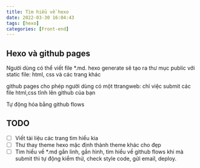 ```yaml
---
title: Tìm hiểu về hexo
date: 2022-03-30 16:04:43
tags: [hexo]
categories: [Front-end]
---
```


## Hexo và github pages

Người dùng có thể viết file *.md. hexo generate sẽ tạo ra thư mục public với static file: html, css và các trang khác

github pages cho phép người dùng có một ttrangweb: chỉ việc submit các file html,css tĩnh lên github của bạn


Tự động hóa bằng github flows


## TODO

- [ ] Viết tài liệu các trang tìm hiểu kia
- [ ] Thư thay theme hexo mặc định thành theme khác cho đẹp
- [ ] Tìm hiểu về *.md gắn linh, gắn hình, tìm hiểu về github flows khi mà submit thì tự động kiểm thử, check style code, gửi email, deploy.